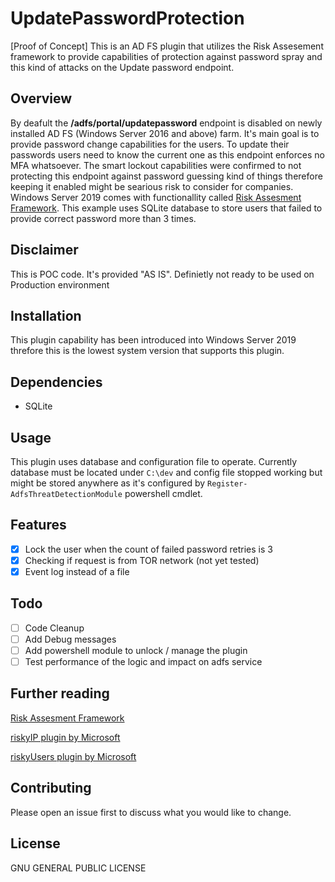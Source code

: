 # UpdatePasswordProtection

[Proof of Concept]
This is an AD FS plugin that utilizes the Risk Assesement framework to provide capabilities of protection against password spray and this kind of attacks on the Update password endpoint.

## Overview

By deafult the **/adfs/portal/updatepassword** endpoint is disabled on newly installed AD FS (Windows Server 2016 and above) farm. It's main goal is to provide password change capabilities for the users. To update their passwords users need to know the current one as this endpoint enforces no MFA whatsoever. The smart lockout capabilities were confirmed to not protecting this endpoint against password guessing kind of things therefore keeping it enabled might be searious risk to consider for companies. Windows Server 2019 comes with functionallity called  [Risk Assesment Framework](https://learn.microsoft.com/en-us/windows-server/identity/ad-fs/development/ad-fs-risk-assessment-model). This example uses SQLite database to store users that failed to provide correct password more than 3 times.

## Disclaimer

This is POC code. It's provided "AS IS". Definietly not ready to be used on Production environment

## Installation

This plugin capability has been introduced into Windows Server 2019 threfore this is the lowest system version that supports this plugin.

## Dependencies

- SQLite

## Usage

This plugin uses database and configuration file to operate. Currently database must be located under `C:\dev` and config file stopped working but might be stored anywhere as it's configured by `Register-AdfsThreatDetectionModule` powershell cmdlet.

## Features

- [x] Lock the user when the count of failed password retries is 3
- [x] Checking if request is from TOR network (not yet tested)
- [x] Event log instead of a file

## Todo

- [ ] Code Cleanup
- [ ] Add Debug messages
- [ ] Add powershell module to unlock / manage the plugin
- [ ] Test performance of the logic and impact on adfs service

## Further reading

[Risk Assesment Framework](https://learn.microsoft.com/en-us/windows-server/identity/ad-fs/development/ad-fs-risk-assessment-model)

[riskyIP plugin by Microsoft](https://github.com/microsoft/adfs-sample-RiskAssessmentModel-RiskyIPBlock)

[riskyUsers plugin by Microsoft](https://github.com/microsoft/adfs-sample-block-user-on-adfs-marked-risky-by-AzureAD-IdentityProtection)

## Contributing

Please open an issue first to discuss what you would like to change.

## License

GNU GENERAL PUBLIC LICENSE
